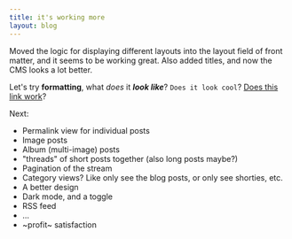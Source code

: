 ```yaml
---
title: it's working more
layout: blog
---
```

Moved the logic for displaying different layouts into the layout field of front matter, and it seems to be working great. Also added titles, and now the CMS looks a lot better.

Let's try **formatting**, what *does* it ***look like***? `Does it look cool`? [Does this link work](https://www.youtube.com/watch?v=Sg8FMNEt8KY)?

Next:

* Permalink view for individual posts
* Image posts
* Album (multi-image) posts
* "threads" of short posts together (also long posts maybe?)
* Pagination of the stream
* Category views? Like only see the blog posts, or only see shorties, etc.
* A better design
* Dark mode, and a toggle
* RSS feed
* ...
* \~profit\~ satisfaction
